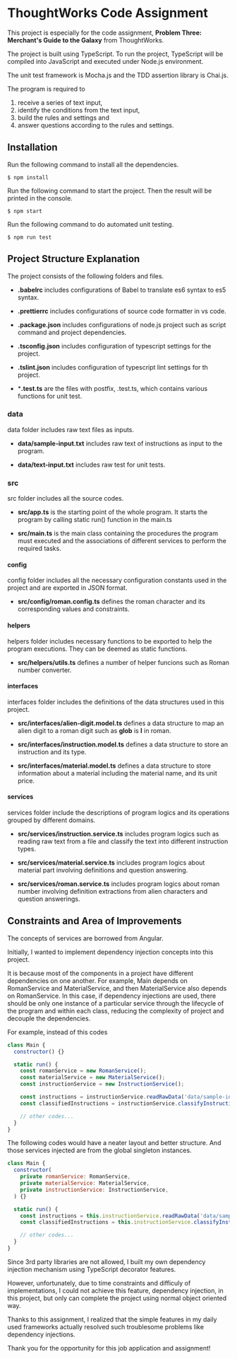 # ThoughtWorks Code Assignment

This project is especially for the code assignment, **Problem Three: Merchant's Guide to the Galaxy** from ThoughtWorks.

The project is built using TypeScript. To run the project, TypeScript will be compiled into JavaScript and executed under Node.js environment.

The unit test framework is Mocha.js and the TDD assertion library is Chai.js.

The program is required to 
1. receive a series of text input,
2. identify the conditions from the text input,
3. build the rules and settings and
4. answer questions according to the rules and settings.

## Installation

Run the following command to install all the dependencies.

    $ npm install

Run the following command to start the project. Then the result will be printed in the console.

    $ npm start

Run the following command to do automated unit testing.

    $ npm run test

## Project Structure Explanation

The project consists of the following folders and files.

- **.babelrc** includes configurations of Babel to translate es6 syntax to es5 syntax.

- **.prettierrc** includes configurations of source code formatter in vs code.

- **.package.json** includes configurations of node.js project such as script command and project dependencies.

- **.tsconfig.json** includes configuration of typescript settings for the project.

- **.tslint.json** includes configuration of typescript lint settings for th project.

- ***.test.ts** are the files with postfix, .test.ts, which contains various functions for unit test.

### data

data folder includes raw text files as inputs.

- **data/sample-input.txt** includes raw text of instructions as input to the program.

- **data/text-input.txt** includes raw test for unit tests.

### src

src folder includes all the source codes.

- **src/app.ts** is the starting point of the whole program. It starts the program by calling static run() function in the main.ts

- **src/main.ts** is the main class containing the procedures the program must executed and the associations of different services to perform the required tasks.

#### config

config folder includes all the necessary configuration constants used in the project and are exported in JSON format.

- **src/config/roman.config.ts** defines the roman character and its corresponding values and constraints.

#### helpers

helpers folder includes necessary functions to be exported to help the program executions. They can be deemed as static functions.

- **src/helpers/utils.ts** defines a number of helper funcions such as Roman number converter.

#### interfaces

interfaces folder includes the definitions of the data structures used in this project.

- **src/interfaces/alien-digit.model.ts** defines a data structure to map an alien digit to a roman digit such as __glob__ is __I__ in roman.

- **src/interfaces/instruction.model.ts** defines a data structure to store an instruction and its type.

- **src/interfaces/material.model.ts** defines a data structure to store information about a material including the material name, and its unit price.

#### services

services folder include the descriptions of program logics and its operations grouped by different domains.

- **src/services/instruction.service.ts** includes program logics such as reading raw text from a file and classify the text into different instruction types.

- **src/services/material.service.ts** includes program logics about material part involving definitions and question answering.

- **src/services/roman.service.ts** includes program logics about roman number involving definition extractions from alien characters and question answerings.

## Constraints and Area of Improvements

The concepts of services are borrowed from Angular. 

Initially, I wanted to implement dependency injection concepts into this project. 

It is because most of the components in a project have different dependencies on one another. For example, Main depends on RomanService and MaterialService, and then MaterialService also depends on RomanService. In this case, if dependency injections are used, there should be only one instance of a particular service through the lifecycle of the program and within each class, reducing the complexity of project and decouple the dependencies.

For example, instead of this codes
```javascript
class Main {
  constructor() {}

  static run() {
    const romanService = new RomanService();
    const materialService = new MaterialService();
    const instructionService = new InstructionService();

    const instructions = instructionService.readRawData('data/sample-input.txt');
    const classifiedInstructions = instructionService.classifyInstructions(instructions);

    // other codes...
  }
}
```

The following codes would have a neater layout and better structure. And those services injected are from the global singleton instances.
```javascript
class Main {
  constructor(
    private romanService: RomanService,
    private materialService: MaterialService,
    private instructionService: InstructionService,
  ) {}

  static run() {
    const instructions = this.instructionService.readRawData('data/sample-input.txt');
    const classifiedInstructions = this.instructionService.classifyInstructions(instructions);

    // other codes...
  }
}
```

Since 3rd party libraries are not allowed, I built my own dependency injection mechanism using TypeScript decorator features.

However, unfortunately, due to time constraints and difficuly of implementations, I could not achieve this feature, dependency injection, in this project, but only can complete the project using normal object oriented way.

Thanks to this assignment, I realized that the simple features in my daily used frameworks actually resolved such troublesome problems like dependency injections. 

Thank you for the opportunity for this job application and assignment!